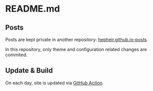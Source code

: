 # README.md

## Posts

Posts are kept private in another repository: [hepheir.github.io-posts](https://github.com/Hepheir/hepheir.github.io-posts).

In this repository, only theme and configuration related changes are commited.

## Update & Build

On each day, site is updated via [GitHub Action](/.github/workflows/build-jekyll.yml).
